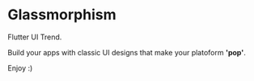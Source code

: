 # Glassmorphism
Flutter UI Trend. 

Build your apps with classic UI designs that make your platoform <b>'pop'</b>.

Enjoy :)
